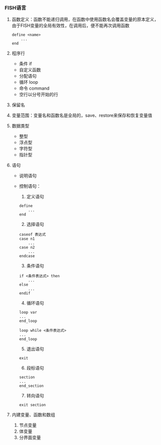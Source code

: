 ### FISH语言

1. 函数定义：函数不能递归调用，在函数中使用函数名会覆盖变量的原本定义，由于FISH变量的全局有效性，在调用后，便不能再次调用函数
    
    ```
    define <name>
        ...
    end
    ```

2. 程序行
    
    - 条件 if
    - 自定义函数
    - 分配语句
    - 循环 loop
    - 命令 command
    - 空行以分号开始的行

3. 保留名

4. 变量范围：变量名和函数名是全局的，save、restore来保存和恢复变量值

5. 数据类型
    
    - 整型
    - 浮点型
    - 字符型
    - 指针型

6. 语句

    - 说明语句
    - 控制语句：
        1) 定义语句
        ```
        define
            ...
        end
        ```
        2) 选择语句
        ```
        caseof 表达式
        case n1
            ...
        case n2
            ...
        endcase
        ```
        3) 条件语句
        ```
        if <条件表达式> then
            ...
        else
            ...
        endif
        ```

        4) 循环语句
        ```
        loop var
        ...
        end_loop

        loop while <条件表达式>
        ...
        end_loop
        ```

        5) 退出语句
        ```
        exit
        ```

        6) 段标语句
        ```
        section
        ...
        end_section
        ```

        7) 转向语句
        ```
        exit section
        ```

7. 内建变量、函数和数组

    1) 节点变量
    2) 体变量
    3) 分界面变量
